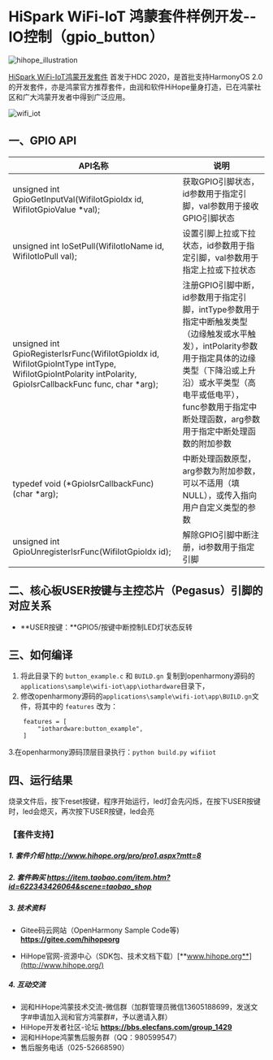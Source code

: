# HiSpark WiFi-IoT 鸿蒙套件样例开发--IO控制（gpio_button）

![hihope_illustration](https://gitee.com/hihopeorg/hispark-hm-pegasus/raw/master/docs/figures/hihope_illustration.png)

[HiSpark WiFi-IoT鸿蒙开发套件](https://item.taobao.com/item.htm?spm=a1z10.1-c-s.w5003-23341819265.1.bf644a82Da9PZK&id=622343426064&scene=taobao_shop) 首发于HDC 2020，是首批支持HarmonyOS 2.0的开发套件，亦是鸿蒙官方推荐套件，由润和软件HiHope量身打造，已在鸿蒙社区和广大鸿蒙开发者中得到广泛应用。

![wifi_iot](https://gitee.com/hihopeorg/hispark-hm-pegasus/raw/master/docs/figures/wifi_iot.png)

## 一、GPIO API

| API名称                                                      | 说明                                                         |
| ------------------------------------------------------------ | ------------------------------------------------------------ |
| unsigned int GpioGetInputVal(WifiIotGpioIdx id, WifiIotGpioValue *val); | 获取GPIO引脚状态，id参数用于指定引脚，val参数用于接收GPIO引脚状态 |
| unsigned int IoSetPull(WifiIotIoName id, WifiIotIoPull val); | 设置引脚上拉或下拉状态，id参数用于指定引脚，val参数用于指定上拉或下拉状态 |
| unsigned int GpioRegisterIsrFunc(WifiIotGpioIdx id, WifiIotGpioIntType intType, WifiIotGpioIntPolarity intPolarity, GpioIsrCallbackFunc func, char *arg); | 注册GPIO引脚中断，id参数用于指定引脚，intType参数用于指定中断触发类型（边缘触发或水平触发），intPolarity参数用于指定具体的边缘类型（下降沿或上升沿）或水平类型（高电平或低电平），func参数用于指定中断处理函数，arg参数用于指定中断处理函数的附加参数 |
| typedef void (*GpioIsrCallbackFunc) (char *arg);             | 中断处理函数原型，arg参数为附加参数，可以不适用（填NULL），或传入指向用户自定义类型的参数 |
| unsigned int GpioUnregisterIsrFunc(WifiIotGpioIdx id);       | 解除GPIO引脚中断注册，id参数用于指定引脚                     |

## 二、核心板USER按键与主控芯片（Pegasus）引脚的对应关系

- **USER按键：**GPIO5/按键中断控制LED灯状态反转


## 三、如何编译

1. 将此目录下的 `button_example.c` 和 `BUILD.gn` 复制到openharmony源码的`applications\sample\wifi-iot\app\iothardware`目录下，
2. 修改openharmony源码的`applications\sample\wifi-iot\app\BUILD.gn`文件，将其中的 `features` 改为：

```
    features = [
        "iothardware:button_example",
    ]
```

   3.在openharmony源码顶层目录执行：`python build.py wifiiot`

## 四、运行结果

烧录文件后，按下reset按键，程序开始运行，led灯会先闪烁，在按下USER按键时，led会熄灭，再次按下USER按键，led会亮



### 【套件支持】

##### 1. 套件介绍  http://www.hihope.org/pro/pro1.aspx?mtt=8

##### 2. 套件购买  https://item.taobao.com/item.htm?id=622343426064&scene=taobao_shop

##### 3. 技术资料

- Gitee码云网站（OpenHarmony Sample Code等) **https://gitee.com/hihopeorg**

- HiHope官网-资源中心（SDK包、技术文档下载）[**www.hihope.org**](http://www.hihope.org/)

##### 4. 互动交流

- 润和HiHope鸿蒙技术交流-微信群（加群管理员微信13605188699，发送文字#申请加入润和官方鸿蒙群#，予以邀请入群）
- HiHope开发者社区-论坛 **https://bbs.elecfans.com/group_1429**
- 润和HiHope鸿蒙售后服务群（QQ：980599547）
- 售后服务电话（025-52668590）

